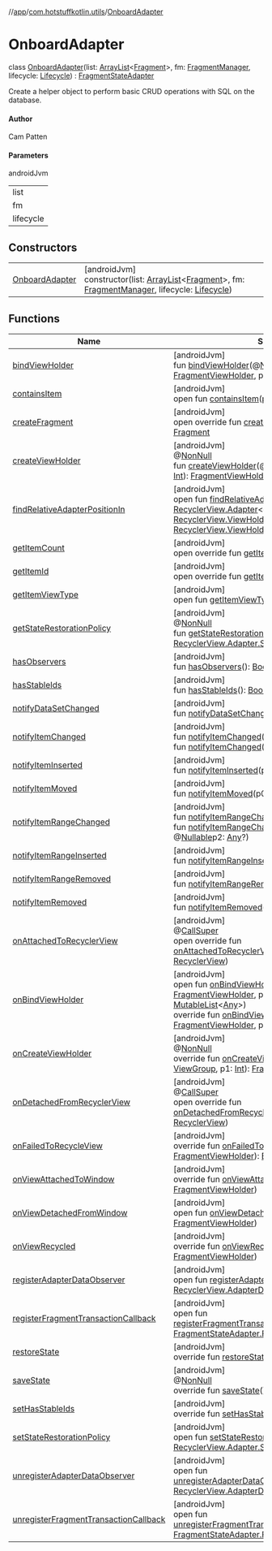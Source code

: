 //[app](../../../index.md)/[com.hotstuffkotlin.utils](../index.md)/[OnboardAdapter](index.md)

# OnboardAdapter

class [OnboardAdapter](index.md)(list: [ArrayList](https://kotlinlang.org/api/latest/jvm/stdlib/kotlin.collections/-array-list/index.html)&lt;[Fragment](https://developer.android.com/reference/kotlin/androidx/fragment/app/Fragment.html)&gt;, fm: [FragmentManager](https://developer.android.com/reference/kotlin/androidx/fragment/app/FragmentManager.html), lifecycle: [Lifecycle](https://developer.android.com/reference/kotlin/androidx/lifecycle/Lifecycle.html)) : [FragmentStateAdapter](https://developer.android.com/reference/kotlin/androidx/viewpager2/adapter/FragmentStateAdapter.html)

Create a helper object to perform basic CRUD operations with SQL on the database.

#### Author

Cam Patten

#### Parameters

androidJvm

| |
|---|
| list |
| fm |
| lifecycle |

## Constructors

| | |
|---|---|
| [OnboardAdapter](-onboard-adapter.md) | [androidJvm]<br>constructor(list: [ArrayList](https://kotlinlang.org/api/latest/jvm/stdlib/kotlin.collections/-array-list/index.html)&lt;[Fragment](https://developer.android.com/reference/kotlin/androidx/fragment/app/Fragment.html)&gt;, fm: [FragmentManager](https://developer.android.com/reference/kotlin/androidx/fragment/app/FragmentManager.html), lifecycle: [Lifecycle](https://developer.android.com/reference/kotlin/androidx/lifecycle/Lifecycle.html)) |

## Functions

| Name | Summary |
|---|---|
| [bindViewHolder](index.md#211697127%2FFunctions%2F-912451524) | [androidJvm]<br>fun [bindViewHolder](index.md#211697127%2FFunctions%2F-912451524)(@[NonNull](https://developer.android.com/reference/kotlin/androidx/annotation/NonNull.html)p0: [FragmentViewHolder](https://developer.android.com/reference/kotlin/androidx/viewpager2/adapter/FragmentViewHolder.html), p1: [Int](https://kotlinlang.org/api/latest/jvm/stdlib/kotlin/-int/index.html)) |
| [containsItem](index.md#1599289082%2FFunctions%2F-912451524) | [androidJvm]<br>open fun [containsItem](index.md#1599289082%2FFunctions%2F-912451524)(p0: [Long](https://kotlinlang.org/api/latest/jvm/stdlib/kotlin/-long/index.html)): [Boolean](https://kotlinlang.org/api/latest/jvm/stdlib/kotlin/-boolean/index.html) |
| [createFragment](create-fragment.md) | [androidJvm]<br>open override fun [createFragment](create-fragment.md)(position: [Int](https://kotlinlang.org/api/latest/jvm/stdlib/kotlin/-int/index.html)): [Fragment](https://developer.android.com/reference/kotlin/androidx/fragment/app/Fragment.html) |
| [createViewHolder](index.md#1423244545%2FFunctions%2F-912451524) | [androidJvm]<br>@[NonNull](https://developer.android.com/reference/kotlin/androidx/annotation/NonNull.html)<br>fun [createViewHolder](index.md#1423244545%2FFunctions%2F-912451524)(@[NonNull](https://developer.android.com/reference/kotlin/androidx/annotation/NonNull.html)p0: [ViewGroup](https://developer.android.com/reference/kotlin/android/view/ViewGroup.html), p1: [Int](https://kotlinlang.org/api/latest/jvm/stdlib/kotlin/-int/index.html)): [FragmentViewHolder](https://developer.android.com/reference/kotlin/androidx/viewpager2/adapter/FragmentViewHolder.html) |
| [findRelativeAdapterPositionIn](index.md#-1238180073%2FFunctions%2F-912451524) | [androidJvm]<br>open fun [findRelativeAdapterPositionIn](index.md#-1238180073%2FFunctions%2F-912451524)(@[NonNull](https://developer.android.com/reference/kotlin/androidx/annotation/NonNull.html)p0: [RecyclerView.Adapter](https://developer.android.com/reference/kotlin/androidx/recyclerview/widget/RecyclerView.Adapter.html)&lt;out [RecyclerView.ViewHolder](https://developer.android.com/reference/kotlin/androidx/recyclerview/widget/RecyclerView.ViewHolder.html)&gt;, @[NonNull](https://developer.android.com/reference/kotlin/androidx/annotation/NonNull.html)p1: [RecyclerView.ViewHolder](https://developer.android.com/reference/kotlin/androidx/recyclerview/widget/RecyclerView.ViewHolder.html), p2: [Int](https://kotlinlang.org/api/latest/jvm/stdlib/kotlin/-int/index.html)): [Int](https://kotlinlang.org/api/latest/jvm/stdlib/kotlin/-int/index.html) |
| [getItemCount](get-item-count.md) | [androidJvm]<br>open override fun [getItemCount](get-item-count.md)(): [Int](https://kotlinlang.org/api/latest/jvm/stdlib/kotlin/-int/index.html) |
| [getItemId](index.md#1075333347%2FFunctions%2F-912451524) | [androidJvm]<br>open override fun [getItemId](index.md#1075333347%2FFunctions%2F-912451524)(p0: [Int](https://kotlinlang.org/api/latest/jvm/stdlib/kotlin/-int/index.html)): [Long](https://kotlinlang.org/api/latest/jvm/stdlib/kotlin/-long/index.html) |
| [getItemViewType](index.md#714126295%2FFunctions%2F-912451524) | [androidJvm]<br>open fun [getItemViewType](index.md#714126295%2FFunctions%2F-912451524)(p0: [Int](https://kotlinlang.org/api/latest/jvm/stdlib/kotlin/-int/index.html)): [Int](https://kotlinlang.org/api/latest/jvm/stdlib/kotlin/-int/index.html) |
| [getStateRestorationPolicy](index.md#1717359980%2FFunctions%2F-912451524) | [androidJvm]<br>@[NonNull](https://developer.android.com/reference/kotlin/androidx/annotation/NonNull.html)<br>fun [getStateRestorationPolicy](index.md#1717359980%2FFunctions%2F-912451524)(): [RecyclerView.Adapter.StateRestorationPolicy](https://developer.android.com/reference/kotlin/androidx/recyclerview/widget/RecyclerView.Adapter.StateRestorationPolicy.html) |
| [hasObservers](index.md#1092162006%2FFunctions%2F-912451524) | [androidJvm]<br>fun [hasObservers](index.md#1092162006%2FFunctions%2F-912451524)(): [Boolean](https://kotlinlang.org/api/latest/jvm/stdlib/kotlin/-boolean/index.html) |
| [hasStableIds](index.md#16685238%2FFunctions%2F-912451524) | [androidJvm]<br>fun [hasStableIds](index.md#16685238%2FFunctions%2F-912451524)(): [Boolean](https://kotlinlang.org/api/latest/jvm/stdlib/kotlin/-boolean/index.html) |
| [notifyDataSetChanged](index.md#-1095556076%2FFunctions%2F-912451524) | [androidJvm]<br>fun [notifyDataSetChanged](index.md#-1095556076%2FFunctions%2F-912451524)() |
| [notifyItemChanged](index.md#-1721030169%2FFunctions%2F-912451524) | [androidJvm]<br>fun [notifyItemChanged](index.md#-1721030169%2FFunctions%2F-912451524)(p0: [Int](https://kotlinlang.org/api/latest/jvm/stdlib/kotlin/-int/index.html))<br>fun [notifyItemChanged](index.md#748267402%2FFunctions%2F-912451524)(p0: [Int](https://kotlinlang.org/api/latest/jvm/stdlib/kotlin/-int/index.html), @[Nullable](https://developer.android.com/reference/kotlin/androidx/annotation/Nullable.html)p1: [Any](https://kotlinlang.org/api/latest/jvm/stdlib/kotlin/-any/index.html)?) |
| [notifyItemInserted](index.md#2137269507%2FFunctions%2F-912451524) | [androidJvm]<br>fun [notifyItemInserted](index.md#2137269507%2FFunctions%2F-912451524)(p0: [Int](https://kotlinlang.org/api/latest/jvm/stdlib/kotlin/-int/index.html)) |
| [notifyItemMoved](index.md#-1694317867%2FFunctions%2F-912451524) | [androidJvm]<br>fun [notifyItemMoved](index.md#-1694317867%2FFunctions%2F-912451524)(p0: [Int](https://kotlinlang.org/api/latest/jvm/stdlib/kotlin/-int/index.html), p1: [Int](https://kotlinlang.org/api/latest/jvm/stdlib/kotlin/-int/index.html)) |
| [notifyItemRangeChanged](index.md#1769183193%2FFunctions%2F-912451524) | [androidJvm]<br>fun [notifyItemRangeChanged](index.md#1769183193%2FFunctions%2F-912451524)(p0: [Int](https://kotlinlang.org/api/latest/jvm/stdlib/kotlin/-int/index.html), p1: [Int](https://kotlinlang.org/api/latest/jvm/stdlib/kotlin/-int/index.html))<br>fun [notifyItemRangeChanged](index.md#1916975740%2FFunctions%2F-912451524)(p0: [Int](https://kotlinlang.org/api/latest/jvm/stdlib/kotlin/-int/index.html), p1: [Int](https://kotlinlang.org/api/latest/jvm/stdlib/kotlin/-int/index.html), @[Nullable](https://developer.android.com/reference/kotlin/androidx/annotation/Nullable.html)p2: [Any](https://kotlinlang.org/api/latest/jvm/stdlib/kotlin/-any/index.html)?) |
| [notifyItemRangeInserted](index.md#-2104748521%2FFunctions%2F-912451524) | [androidJvm]<br>fun [notifyItemRangeInserted](index.md#-2104748521%2FFunctions%2F-912451524)(p0: [Int](https://kotlinlang.org/api/latest/jvm/stdlib/kotlin/-int/index.html), p1: [Int](https://kotlinlang.org/api/latest/jvm/stdlib/kotlin/-int/index.html)) |
| [notifyItemRangeRemoved](index.md#999899269%2FFunctions%2F-912451524) | [androidJvm]<br>fun [notifyItemRangeRemoved](index.md#999899269%2FFunctions%2F-912451524)(p0: [Int](https://kotlinlang.org/api/latest/jvm/stdlib/kotlin/-int/index.html), p1: [Int](https://kotlinlang.org/api/latest/jvm/stdlib/kotlin/-int/index.html)) |
| [notifyItemRemoved](index.md#-189254469%2FFunctions%2F-912451524) | [androidJvm]<br>fun [notifyItemRemoved](index.md#-189254469%2FFunctions%2F-912451524)(p0: [Int](https://kotlinlang.org/api/latest/jvm/stdlib/kotlin/-int/index.html)) |
| [onAttachedToRecyclerView](index.md#820471114%2FFunctions%2F-912451524) | [androidJvm]<br>@[CallSuper](https://developer.android.com/reference/kotlin/androidx/annotation/CallSuper.html)<br>open override fun [onAttachedToRecyclerView](index.md#820471114%2FFunctions%2F-912451524)(@[NonNull](https://developer.android.com/reference/kotlin/androidx/annotation/NonNull.html)p0: [RecyclerView](https://developer.android.com/reference/kotlin/androidx/recyclerview/widget/RecyclerView.html)) |
| [onBindViewHolder](index.md#2009914520%2FFunctions%2F-912451524) | [androidJvm]<br>open fun [onBindViewHolder](index.md#2009914520%2FFunctions%2F-912451524)(@[NonNull](https://developer.android.com/reference/kotlin/androidx/annotation/NonNull.html)p0: [FragmentViewHolder](https://developer.android.com/reference/kotlin/androidx/viewpager2/adapter/FragmentViewHolder.html), p1: [Int](https://kotlinlang.org/api/latest/jvm/stdlib/kotlin/-int/index.html), @[NonNull](https://developer.android.com/reference/kotlin/androidx/annotation/NonNull.html)p2: [MutableList](https://kotlinlang.org/api/latest/jvm/stdlib/kotlin.collections/-mutable-list/index.html)&lt;[Any](https://kotlinlang.org/api/latest/jvm/stdlib/kotlin/-any/index.html)&gt;)<br>override fun [onBindViewHolder](index.md#-547673906%2FFunctions%2F-912451524)(@[NonNull](https://developer.android.com/reference/kotlin/androidx/annotation/NonNull.html)p0: [FragmentViewHolder](https://developer.android.com/reference/kotlin/androidx/viewpager2/adapter/FragmentViewHolder.html), p1: [Int](https://kotlinlang.org/api/latest/jvm/stdlib/kotlin/-int/index.html)) |
| [onCreateViewHolder](index.md#-1690497240%2FFunctions%2F-912451524) | [androidJvm]<br>@[NonNull](https://developer.android.com/reference/kotlin/androidx/annotation/NonNull.html)<br>override fun [onCreateViewHolder](index.md#-1690497240%2FFunctions%2F-912451524)(@[NonNull](https://developer.android.com/reference/kotlin/androidx/annotation/NonNull.html)p0: [ViewGroup](https://developer.android.com/reference/kotlin/android/view/ViewGroup.html), p1: [Int](https://kotlinlang.org/api/latest/jvm/stdlib/kotlin/-int/index.html)): [FragmentViewHolder](https://developer.android.com/reference/kotlin/androidx/viewpager2/adapter/FragmentViewHolder.html) |
| [onDetachedFromRecyclerView](index.md#-2036803897%2FFunctions%2F-912451524) | [androidJvm]<br>@[CallSuper](https://developer.android.com/reference/kotlin/androidx/annotation/CallSuper.html)<br>open override fun [onDetachedFromRecyclerView](index.md#-2036803897%2FFunctions%2F-912451524)(@[NonNull](https://developer.android.com/reference/kotlin/androidx/annotation/NonNull.html)p0: [RecyclerView](https://developer.android.com/reference/kotlin/androidx/recyclerview/widget/RecyclerView.html)) |
| [onFailedToRecycleView](index.md#491374483%2FFunctions%2F-912451524) | [androidJvm]<br>override fun [onFailedToRecycleView](index.md#491374483%2FFunctions%2F-912451524)(@[NonNull](https://developer.android.com/reference/kotlin/androidx/annotation/NonNull.html)p0: [FragmentViewHolder](https://developer.android.com/reference/kotlin/androidx/viewpager2/adapter/FragmentViewHolder.html)): [Boolean](https://kotlinlang.org/api/latest/jvm/stdlib/kotlin/-boolean/index.html) |
| [onViewAttachedToWindow](index.md#-494770519%2FFunctions%2F-912451524) | [androidJvm]<br>override fun [onViewAttachedToWindow](index.md#-494770519%2FFunctions%2F-912451524)(@[NonNull](https://developer.android.com/reference/kotlin/androidx/annotation/NonNull.html)p0: [FragmentViewHolder](https://developer.android.com/reference/kotlin/androidx/viewpager2/adapter/FragmentViewHolder.html)) |
| [onViewDetachedFromWindow](index.md#-1285610572%2FFunctions%2F-912451524) | [androidJvm]<br>open fun [onViewDetachedFromWindow](index.md#-1285610572%2FFunctions%2F-912451524)(@[NonNull](https://developer.android.com/reference/kotlin/androidx/annotation/NonNull.html)p0: [FragmentViewHolder](https://developer.android.com/reference/kotlin/androidx/viewpager2/adapter/FragmentViewHolder.html)) |
| [onViewRecycled](index.md#596428871%2FFunctions%2F-912451524) | [androidJvm]<br>override fun [onViewRecycled](index.md#596428871%2FFunctions%2F-912451524)(@[NonNull](https://developer.android.com/reference/kotlin/androidx/annotation/NonNull.html)p0: [FragmentViewHolder](https://developer.android.com/reference/kotlin/androidx/viewpager2/adapter/FragmentViewHolder.html)) |
| [registerAdapterDataObserver](index.md#-149943229%2FFunctions%2F-912451524) | [androidJvm]<br>open fun [registerAdapterDataObserver](index.md#-149943229%2FFunctions%2F-912451524)(@[NonNull](https://developer.android.com/reference/kotlin/androidx/annotation/NonNull.html)p0: [RecyclerView.AdapterDataObserver](https://developer.android.com/reference/kotlin/androidx/recyclerview/widget/RecyclerView.AdapterDataObserver.html)) |
| [registerFragmentTransactionCallback](index.md#1606620530%2FFunctions%2F-912451524) | [androidJvm]<br>open fun [registerFragmentTransactionCallback](index.md#1606620530%2FFunctions%2F-912451524)(@[NonNull](https://developer.android.com/reference/kotlin/androidx/annotation/NonNull.html)p0: [FragmentStateAdapter.FragmentTransactionCallback](https://developer.android.com/reference/kotlin/androidx/viewpager2/adapter/FragmentStateAdapter.FragmentTransactionCallback.html)) |
| [restoreState](index.md#-467738810%2FFunctions%2F-912451524) | [androidJvm]<br>override fun [restoreState](index.md#-467738810%2FFunctions%2F-912451524)(@[NonNull](https://developer.android.com/reference/kotlin/androidx/annotation/NonNull.html)p0: [Parcelable](https://developer.android.com/reference/kotlin/android/os/Parcelable.html)) |
| [saveState](index.md#-1189713675%2FFunctions%2F-912451524) | [androidJvm]<br>@[NonNull](https://developer.android.com/reference/kotlin/androidx/annotation/NonNull.html)<br>override fun [saveState](index.md#-1189713675%2FFunctions%2F-912451524)(): [Parcelable](https://developer.android.com/reference/kotlin/android/os/Parcelable.html) |
| [setHasStableIds](index.md#-1207888663%2FFunctions%2F-912451524) | [androidJvm]<br>override fun [setHasStableIds](index.md#-1207888663%2FFunctions%2F-912451524)(p0: [Boolean](https://kotlinlang.org/api/latest/jvm/stdlib/kotlin/-boolean/index.html)) |
| [setStateRestorationPolicy](index.md#1439711293%2FFunctions%2F-912451524) | [androidJvm]<br>open fun [setStateRestorationPolicy](index.md#1439711293%2FFunctions%2F-912451524)(@[NonNull](https://developer.android.com/reference/kotlin/androidx/annotation/NonNull.html)p0: [RecyclerView.Adapter.StateRestorationPolicy](https://developer.android.com/reference/kotlin/androidx/recyclerview/widget/RecyclerView.Adapter.StateRestorationPolicy.html)) |
| [unregisterAdapterDataObserver](index.md#607934410%2FFunctions%2F-912451524) | [androidJvm]<br>open fun [unregisterAdapterDataObserver](index.md#607934410%2FFunctions%2F-912451524)(@[NonNull](https://developer.android.com/reference/kotlin/androidx/annotation/NonNull.html)p0: [RecyclerView.AdapterDataObserver](https://developer.android.com/reference/kotlin/androidx/recyclerview/widget/RecyclerView.AdapterDataObserver.html)) |
| [unregisterFragmentTransactionCallback](index.md#-610113525%2FFunctions%2F-912451524) | [androidJvm]<br>open fun [unregisterFragmentTransactionCallback](index.md#-610113525%2FFunctions%2F-912451524)(@[NonNull](https://developer.android.com/reference/kotlin/androidx/annotation/NonNull.html)p0: [FragmentStateAdapter.FragmentTransactionCallback](https://developer.android.com/reference/kotlin/androidx/viewpager2/adapter/FragmentStateAdapter.FragmentTransactionCallback.html)) |
